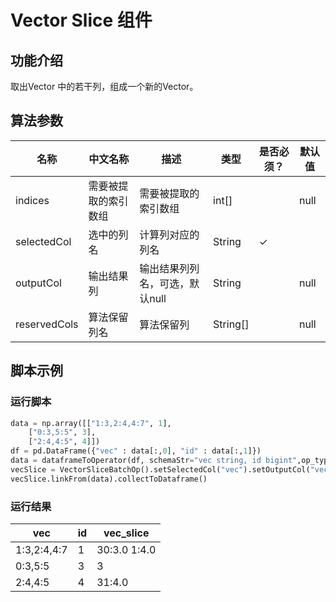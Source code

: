 # Vector Slice 组件

## 功能介绍
取出Vector 中的若干列，组成一个新的Vector。

## 算法参数
| 名称 | 中文名称 | 描述 | 类型 | 是否必须？ | 默认值 |
| --- | --- | --- | --- | --- | --- |
| indices | 需要被提取的索引数组 | 需要被提取的索引数组 | int[] |  | null |
| selectedCol | 选中的列名 | 计算列对应的列名 | String | ✓ |  |
| outputCol | 输出结果列 | 输出结果列列名，可选，默认null | String |  | null |
| reservedCols | 算法保留列名 | 算法保留列 | String[] |  | null |


## 脚本示例

### 运行脚本
``` python
data = np.array([["1:3,2:4,4:7", 1],
    ["0:3,5:5", 3],
    ["2:4,4:5", 4]])
df = pd.DataFrame({"vec" : data[:,0], "id" : data[:,1]})
data = dataframeToOperator(df, schemaStr="vec string, id bigint",op_type="batch")   
vecSlice = VectorSliceBatchOp().setSelectedCol("vec").setOutputCol("vec_slice").setIndices([1,2,3])
vecSlice.linkFrom(data).collectToDataframe()
```
### 运行结果

| vec         | id   | vec_slice      |
| ----------- | ---- | -------------- |
| 1:3,2:4,4:7 | 1    | $3$0:3.0 1:4.0 |
| 0:3,5:5     | 3    | $3$            |
| 2:4,4:5     | 4    | $3$1:4.0       |
